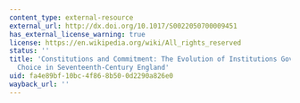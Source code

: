 ```yaml
---
content_type: external-resource
external_url: http://dx.doi.org/10.1017/S0022050700009451
has_external_license_warning: true
license: https://en.wikipedia.org/wiki/All_rights_reserved
status: ''
title: 'Constitutions and Commitment: The Evolution of Institutions Governing Public
  Choice in Seventeenth-Century England'
uid: fa4e89bf-10bc-4f86-8b50-0d2290a826e0
wayback_url: ''
---
```


